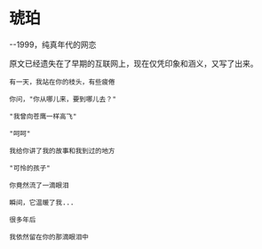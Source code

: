 

# 琥珀 
--1999，纯真年代的网恋

原文已经遗失在了早期的互联网上，现在仅凭印象和涵义，又写了出来。

	有一天，我站在你的枝头，有些疲倦
	
	你问，"你从哪儿来，要到哪儿去？"
	
	"我曾向苍鹰一样高飞"
	
	"呵呵"
	
	我给你讲了我的故事和我到过的地方
	
	"可怜的孩子"
	
	你竟然流了一滴眼泪
	
	瞬间，它温暖了我...
	
	很多年后
	
	我依然留在你的那滴眼泪中
